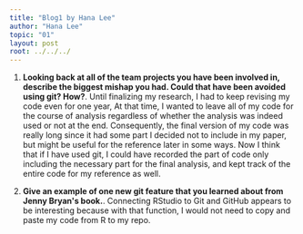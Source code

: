```yaml
---
title: "Blog1 by Hana Lee"
author: "Hana Lee"
topic: "01"
layout: post
root: ../../../
---
```


1. **Looking back at all of the team projects you have been involved in, describe the biggest mishap you had. Could that have been avoided using git? How?**. 
Until finalizing my research, I had to keep revising my code even for one year, At that time, I wanted to leave all of my code for the course of analysis regardless of whether the analysis was indeed used or not at the end. Consequently, the final version of my code was really long since it had some part I decided not to include in my paper, but might be useful for the reference later in some ways. Now I think that if I have used git, I could have recorded the part of code only including the necessary part for the final analysis, and kept track of the entire code for my reference as well.

2. **Give an example of one new git feature that you learned about from Jenny Bryan's book.**.
Connecting RStudio to Git and GitHub appears to be interesting because with that function, I would not need to copy and paste my code from R to my repo.
